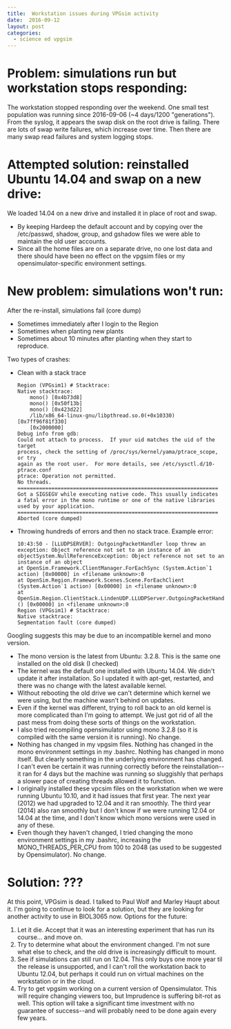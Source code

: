 ```yaml
---
title:  Workstation issues during VPGsim activity
date:  2016-09-12
layout: post
categories:
  - science ed vpgsim
---
```

# Problem: simulations run but workstation stops responding:

The workstation stopped responding over the weekend. One small test population was running since 2016-09-06 (~4 days/1200 "generations").  
From the syslog, it appears the swap disk on the root drive is failing. There are lots of swap write failures, which increase over time. Then there are many swap read failures and system logging stops.

# Attempted solution: reinstalled Ubuntu 14.04 and swap on a new drive:

We loaded 14.04 on a new drive and installed it in place of root and swap.
  * By keeping Hardeep the default account and by copying over the /etc/passwd, shadow, group, and gshadow files we were able to maintain the old user accounts.
  * Since all the home files are on a separate drive, no one lost data and there should have been no effect on the vpgsim files or my opensimulator-specific environment settings.

# New problem: simulations won't run:

After the re-install, simulations fail (core dump)
  * Sometimes immediately after I login to the Region
  * Sometimes when planting new plants
  * Sometimes about 10 minutes after planting when they start to reproduce.

Two types of crashes:
  * Clean with a stack trace
    ~~~
    Region (VPGsim1) # Stacktrace:
    Native stacktrace:
        mono() [0x4b73d8]
        mono() [0x50f13b]
        mono() [0x423d22]
        /lib/x86_64-linux-gnu/libpthread.so.0(+0x10330) [0x7ff96f81f330]
        [0x2000000]
    Debug info from gdb:
    Could not attach to process.  If your uid matches the uid of the target
    process, check the setting of /proc/sys/kernel/yama/ptrace_scope, or try
    again as the root user.  For more details, see /etc/sysctl.d/10-ptrace.conf
    ptrace: Operation not permitted.
    No threads.
    =================================================================
    Got a SIGSEGV while executing native code. This usually indicates
    a fatal error in the mono runtime or one of the native libraries
    used by your application.
    =================================================================
    Aborted (core dumped)
    ~~~

  * Throwing hundreds of errors and then no stack trace. Example error:
    ~~~
    10:43:50 - [LLUDPSERVER]: OutgoingPacketHandler loop threw an exception: Object reference not set to an instance of an objectSystem.NullReferenceException: Object reference not set to an instance of an object
    at OpenSim.Framework.ClientManager.ForEachSync (System.Action`1 action) [0x00000] in <filename unknown>:0
    at OpenSim.Region.Framework.Scenes.Scene.ForEachClient (System.Action`1 action) [0x00000] in <filename unknown>:0
    at OpenSim.Region.ClientStack.LindenUDP.LLUDPServer.OutgoingPacketHandler () [0x00000] in <filename unknown>:0
    Region (VPGsim1) # Stacktrace:
    Native stacktrace:
    Segmentation fault (core dumped)
    ~~~

Googling suggests this may be due to an incompatible kernel and mono version.
  * The mono version is the latest from Ubuntu: 3.2.8. This is the same one installed on the old disk (I checked)
  * The kernel was the default one installed with Ubuntu 14.04. We didn't update it after installation. So I updated it with apt-get, restarted, and there was no change with the latest available kernel.
  * Without rebooting the old drive we can't determine which kernel we were using, but the machine wasn't behind on updates.
  * Even if the kernel was different, trying to roll back to an old kernel is more complicated than I'm going to attempt. We just got rid of all the past mess from doing these sorts of things on the workstation.
  * I also tried recompiling opensimulator using mono 3.2.8 (so it is compiled with the same version it is running). No change.
  * Nothing has changed in my vpgsim files. Nothing has changed in the mono environment settings in my .bashrc. Nothing has changed in mono itself. But clearly something in the underlying environment has changed. I can't even be certain it was running correctly before the reinstallation--it ran for 4 days but the machine was running so sluggishly that perhaps a slower pace of creating threads allowed it to function.
  * I originally installed these vpcsim files on the workstation when we were running Ubuntu 10.10, and it had issues that first year. The next year (2012) we had upgraded to 12.04 and it ran smoothly. The third year (2014) also ran smoothly but I don't know if we were running 12.04 or 14.04 at the time, and I don't know which mono versions were used in any of these.
  * Even though they haven't changed, I tried changing the mono environment settings in my .bashrc, increasing the MONO_THREADS_PER_CPU from 100 to 2048 (as used to be suggested by Opensimulator). No change.

# Solution: ???

At this point, VPGsim is dead. I talked to Paul Wolf and Marley Haupt about it. I'm going to continue to look for a solution, but they are looking for another activity to use in BIOL3065 now.  Options for the future:

  1. Let it die. Accept that it was an interesting experiment that has run its course... and move on.
  2. Try to determine what about the environment changed. I'm not sure what else to check, and the old drive is increasingly difficult to mount.
  3. See if simulations can still run on 12.04. This only buys one more year til the release is unsupported, and I can't roll the workstation back to Ubuntu 12.04, but perhaps it could run on virtual machines on the workstation or in the cloud.
  4. Try to get vpgsim working on a current version of Opensimulator. This will require changing viewers too, but Imprudence is suffering bit-rot as well. This option will take a significant time investment with no guarantee of success--and will probably need to be done again every few years.
